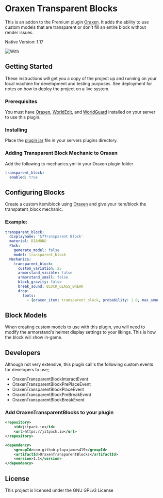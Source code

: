 # Oraxen Transparent Blocks

This is an addon to the Premium plugin [Oraxen](https://github.com/oraxen/Oraxen). It adds the ability to use custom models that are transparent or don't fill an entire block without render issues.

Native Version: 1.17

![With](https://i.imgur.com/JXxGKBj.png)

## Getting Started

These instructions will get you a copy of the project up and running on your local machine for development and testing purposes. See deployment for notes on how to deploy the project on a live system.

### Prerequisites

You must have [Oraxen](https://github.com/oraxen/Oraxen), [WorldEdit](https://github.com/EngineHub/WorldEdit), and [WorldGuard](https://github.com/EngineHub/WorldGuard) installed on your server to use this plugin.

### Installing

Place the [plugin jar](https://github.com/playajames419/OraxenTransparentBlocks/releases/latest) file in your servers plugins directory.

### Adding Transparent Block Mechanic to Oraxen

Add the following to mechanics.yml in your Oraxen plugin folder

```yaml
transparent_block:
  enabled: true
```

## Configuring Blocks

Create a custom item/block using [Oraxen](https://github.com/oraxen/Oraxen) and give your item/block the transpatent_block mechanic.

### Example:

```yaml
transparent_block:
  displayname: '&7Transparent Block'
  material: DIAMOND
  Pack:
    generate_model: false
    model: transparent_block
  Mechanics:
    transparent_block:
      custom_variation: 25
      armorstand_visible: false
      armorstand_small: false
      block_gravity: false
      break_sound: BLOCK_GLASS_BREAK
      drop:
        loots:
          - {oraxen_item: transparent_block, probability: 1.0, max_amount: 1}
```

## Block Models

When creating custom models to use with this plugin, you will need to modify the armorstand's helmet display settings to your likings. This is how the block will show in-game.

## Developers

Although not very extensive, this plugin call's the following custom events for developers to use;

* OraxenTransparentBlockInteractEvent
* OraxenTransparentBlockPrePlaceEvent
* OraxenTransparentBlockPlaceEvent
* OraxenTransparentBlockPreBreakEvent
* OraxenTransparentBlockBreakEvent

### Add OraxenTransparentBlocks to your plugin

```xml
<repository>
    <id>jitpack.io</id>
    <url>https://jitpack.io</url>
</repository>
  
<dependency>
    <groupId>com.github.playajames419</groupId>
    <artifactId>OraxenTransparentBlocks</artifactId>
    <version>1.1</version>
</dependency>
```

## License

This project is licensed under the GNU GPLv3 License
